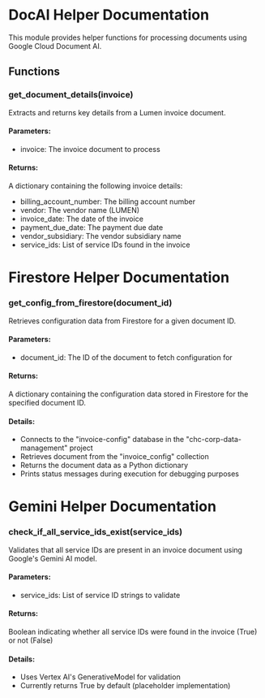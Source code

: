 
# DocAI Helper Documentation

This module provides helper functions for processing documents using Google Cloud Document AI.

## Functions

### get_document_details(invoice)

Extracts and returns key details from a Lumen invoice document.

#### Parameters:
- invoice: The invoice document to process

#### Returns:
A dictionary containing the following invoice details:
- billing_account_number: The billing account number
- vendor: The vendor name (LUMEN)
- invoice_date: The date of the invoice
- payment_due_date: The payment due date
- vendor_subsidiary: The vendor subsidiary name
- service_ids: List of service IDs found in the invoice


# Firestore Helper Documentation

### get_config_from_firestore(document_id)

Retrieves configuration data from Firestore for a given document ID.

#### Parameters:
- document_id: The ID of the document to fetch configuration for

#### Returns:
A dictionary containing the configuration data stored in Firestore for the specified document ID.

#### Details:
- Connects to the "invoice-config" database in the "chc-corp-data-management" project
- Retrieves document from the "invoice_config" collection
- Returns the document data as a Python dictionary
- Prints status messages during execution for debugging purposes



# Gemini Helper Documentation

### check_if_all_service_ids_exist(service_ids)

Validates that all service IDs are present in an invoice document using Google's Gemini AI model.

#### Parameters:
- service_ids: List of service ID strings to validate

#### Returns:
Boolean indicating whether all service IDs were found in the invoice (True) or not (False)

#### Details:
- Uses Vertex AI's GenerativeModel for validation
- Currently returns True by default (placeholder implementation)


